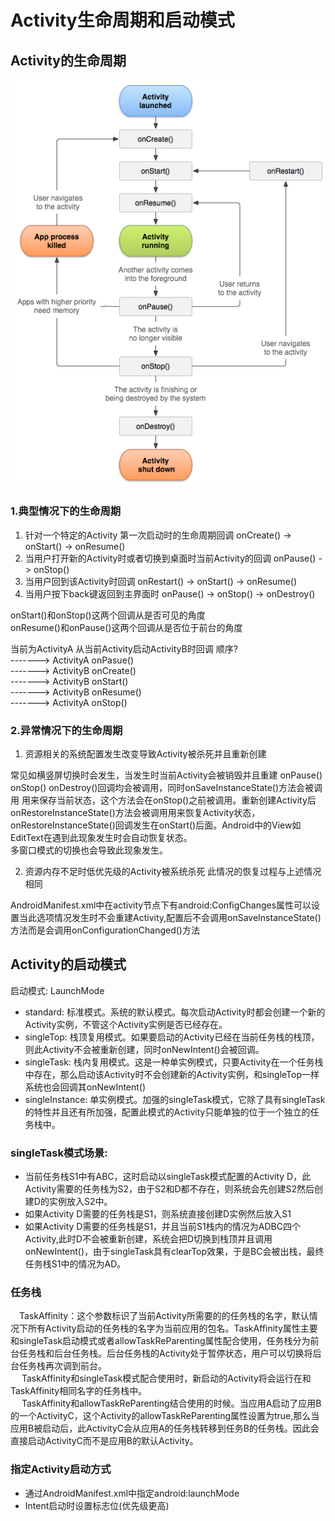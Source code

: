# **Activity生命周期和启动模式**
## Activity的生命周期

![Activity生命周期](image/activity_lifecycle.png)
### 1.典型情况下的生命周期


1. 针对一个特定的Activity 第一次启动时的生命周期回调 onCreate() -> onStart() -> onResume()
2. 当用户打开新的Activity时或者切换到桌面时当前Activity的回调 onPause() -> onStop()
3. 当用户回到该Activity时回调 onRestart() -> onStart() -> onResume()
4. 当用户按下back键返回到主界面时 onPause() -> onStop() -> onDestroy()

onStart()和onStop()这两个回调从是否可见的角度  
onResume()和onPause()这两个回调从是否位于前台的角度

当前为ActivityA 从当前Activity启动ActivityB时回调 顺序?   
-------> ActivityA onPasue()  
-------> ActivityB onCreate()  
-------> ActivityB onStart()  
-------> ActivityB onResume()  
-------> ActivityA onStop()

### 2.异常情况下的生命周期
1. 资源相关的系统配置发生改变导致Activity被杀死并且重新创建 
    
  常见如横竖屏切换时会发生，当发生时当前Activity会被销毁并且重建 onPause() onStop() onDestroy()回调均会被调用，同时onSaveInstanceState()方法会被调用 用来保存当前状态，这个方法会在onStop()之前被调用。重新创建Activity后onRestoreInstanceState()方法会被调用用来恢复Activity状态，onRestoreInstanceState()回调发生在onStart()后面。Android中的View如EditText在遇到此现象发生时会自动恢复状态。  
  多窗口模式的切换也会导致此现象发生。

2. 资源内存不足时低优先级的Activity被系统杀死
   此情况的恢复过程与上述情况相同

AndroidManifest.xml中在activity节点下有android:ConfigChanges属性可以设置当此选项情况发生时不会重建Activity,配置后不会调用onSaveInstanceState()方法而是会调用onConfigurationChanged()方法

## Activity的启动模式
启动模式: LaunchMode

- standard: 标准模式。系统的默认模式。每次启动Activity时都会创建一个新的Activity实例，不管这个Activity实例是否已经存在。
- singleTop: 栈顶复用模式。如果要启动的Activity已经在当前任务栈的栈顶，则此Activity不会被重新创建，同时onNewIntent()会被回调。
- singleTask: 栈内复用模式。这是一种单实例模式，只要Activity在一个任务栈中存在，那么启动该Activity时不会创建新的Activity实例，和singleTop一样系统也会回调其onNewIntent()
- singleInstance: 单实例模式。加强的singleTask模式，它除了具有singleTask的特性并且还有所加强，配置此模式的Activity只能单独的位于一个独立的任务栈中。

### singleTask模式场景:
  - 当前任务栈S1中有ABC，这时启动以singleTask模式配置的Activity D，此Activity需要的任务栈为S2，由于S2和D都不存在，则系统会先创建S2然后创建D的实例放入S2中。
  - 如果Activity D需要的任务栈是S1，则系统直接创建D实例然后放入S1
  - 如果Activity D需要的任务栈是S1，并且当前S1栈内的情况为ADBC四个Activity,此时D不会被重新创建，系统会把D切换到栈顶并且调用onNewIntent()，由于singleTask具有clearTop效果，于是BC会被出栈，最终任务栈S1中的情况为AD。


### 任务栈
&emsp;TaskAffinity：这个参数标识了当前Activity所需要的的任务栈的名字，默认情况下所有Activity启动的任务栈的名字为当前应用的包名。TaskAffinity属性主要和singleTask启动模式或者allowTaskReParenting属性配合使用，任务栈分为前台任务栈和后台任务栈。后台任务栈的Activity处于暂停状态，用户可以切换将后台任务栈再次调到前台。  
&emsp;&nbsp;TaskAffinity和singleTask模式配合使用时，新启动的Activity将会运行在和TaskAffinity相同名字的任务栈中。  
&emsp;&nbsp;TaskAffinity和allowTaskReParenting结合使用的时候。当应用A启动了应用B的一个ActivityC，这个Activity的allowTaskReParenting属性设置为true,那么当应用B被启动后，此ActivityC会从应用A的任务栈转移到任务B的任务栈。因此会直接启动ActivityC而不是应用B的默认Activity。

### 指定Activity启动方式
  - 通过AndroidManifest.xml中指定android:launchMode
  - Intent启动时设置标志位(优先级更高)

